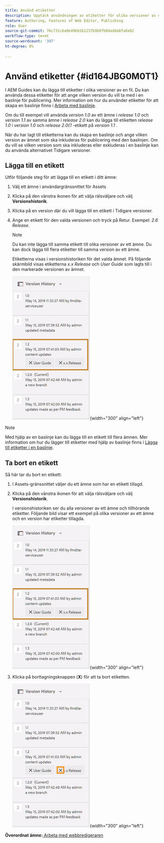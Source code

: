 ```yaml
---
title: Använd etiketter
description: Upptäck användningen av etiketter för olika versioner av en fil i AEM Guides. Lär dig hur du lägger till eller tar bort en etikett i en version av ett ämne.
feature: Authoring, Features of Web Editor, Publishing
role: User
source-git-commit: 76c731c6a0e496b5b1237b9b9fb84adda8fa8a92
workflow-type: tm+mt
source-wordcount: '397'
ht-degree: 0%

---
```


# Använd etiketter {#id164JBG0M0T1}

I AEM Guides kan du lägga till etiketter i olika versioner av en fil. Du kan använda dessa etiketter för att ange vilken version du vill ta med i en baslinje för publicering. Mer information om hur du använder etiketter för att skapa en baslinje finns i [Arbeta med baslinje](generate-output-use-baseline-for-publishing.md#).

Om du till exempel vill använda *version 1.0* av ett ämne i *release 1.0* och *version 1.1* av samma ämne i *release 2.0* kan du lägga till etiketten *release 1.0* i *version 1.0* och *release 2.0{1* -etikett på *version 1.1* .

När du har lagt till etiketterna kan du skapa en baslinje och ange vilken version av ämnet som ska inkluderas för publicering med den baslinjen. Om du vill se vilken version som ska inkluderas eller exkluderas i en baslinje kan du använda alternativet Tidigare versioner.

## Lägga till en etikett

Utför följande steg för att lägga till en etikett i ditt ämne:

1. Välj ett ämne i användargränssnittet för Assets
1. Klicka på den vänstra ikonen för att välja rälsväljare och välj **Versionshistorik**.
1. Klicka på en version där du vill lägga till en etikett i Tidigare versioner.

1. Ange en etikett för den valda versionen och tryck på Retur. Exempel: *2.6 Release*.

   >[!NOTE]
   >
   > Du kan inte lägga till samma etikett till olika versioner av ett ämne. Du kan dock lägga till flera etiketter till samma version av ett ämne.

   Etiketterna visas i versionshistoriken för det valda ämnet. På följande skärmbild visas etiketterna *x.x Release* och *User Guide* som lagts till i den markerade versionen av ämnet.

   ![](images/labels.png){width="300" align="left"}

>[!NOTE]
>
> Med hjälp av en baslinje kan du lägga till en etikett till flera ämnen. Mer information om hur du lägger till etiketter med hjälp av baslinje finns i [Lägga till etiketter i en baslinje](generate-output-use-baseline-for-publishing.md#id184KD0T305Z).

## Ta bort en etikett

Så här tar du bort en etikett:

1. I Assets-gränssnittet väljer du ett ämne som har en etikett tillagd.
1. Klicka på den vänstra ikonen för att välja rälsväljare och välj **Versionshistorik**.

   I versionshistoriken ser du alla versioner av ett ämne och tillhörande etiketter. Följande bild visar ett exempel på olika versioner av ett ämne och en version har etiketter tillagda.

   ![](images/labels.png){width="300" align="left"}

1. Klicka på borttagningsknappen \(**X**\) för att ta bort etiketten.

   ![](images/delete-labels.png){width="300" align="left"}


**Överordnat ämne:**[ Arbeta med webbredigeraren](web-editor.md)
